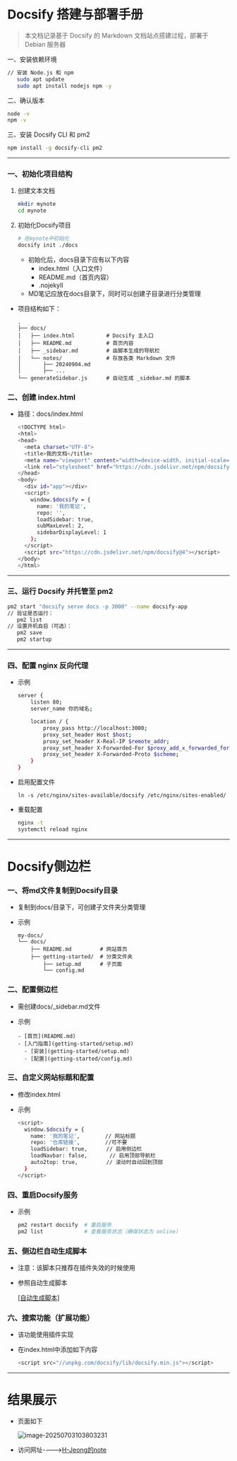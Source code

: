 # Docsify 搭建与部署手册

> 本文档记录基于 Docsify 的 Markdown 文档站点搭建过程，部署于 Debian 服务器

一、安装依赖环境

```sh
// 安装 Node.js 和 npm
   sudo apt update
   sudo apt install nodejs npm -y
```

二、确认版本

```sh
node -v
npm -v
```

三、安装 Docsify CLI 和 pm2

```sh
npm install -g docsify-cli pm2
```


---

### 一、初始化项目结构

1. 创建文本文档

   ```sh
   mkdir mynote
   cd mynote
   ```

2. 初始化Docsify项目

   ```sh
   # 在mynote中初始化
   docsify init ./docs
   ```

   + 初始化后，docs目录下应有以下内容
     + index.html（入口文件）
     + README.md（首页内容）
     + .nojekyll
   + MD笔记应放在docs目录下，同时可以创建子目录进行分类管理

+ 项目结构如下：

  ```
  .
  ├── docs/
  │   ├── index.html          # Docsify 主入口
  │   ├── README.md           # 首页内容
  │   ├── _sidebar.md         # 由脚本生成的导航栏
  │   └── notes/              # 存放各类 Markdown 文件
  │       ├── 20240904.md
  │       ├── ...
  └── generateSidebar.js      # 自动生成 _sidebar.md 的脚本
  ```

### 二、创建 index.html

+ 路径：docs/index.html

  ```sh
  <!DOCTYPE html>
  <html>
  <head>
    <meta charset="UTF-8">
    <title>我的文档</title>
    <meta name="viewport" content="width=device-width, initial-scale=1.0">
    <link rel="stylesheet" href="https://cdn.jsdelivr.net/npm/docsify@4/lib/themes/vue.css">
  </head>
  <body>
    <div id="app"></div>
    <script>
      window.$docsify = {
        name: '我的笔记',
        repo: '',
        loadSidebar: true,
        subMaxLevel: 2,
        sidebarDisplayLevel: 1
      };
    </script>
    <script src="https://cdn.jsdelivr.net/npm/docsify@4"></script>
  </body>
  </html>
  ```

---

### 三、运行 Docsify 并托管至 pm2

```sh
pm2 start "docsify serve docs -p 3000" --name docsify-app
// 验证是否运行：
   pm2 list
// 设置开机自启（可选）：
   pm2 save
   pm2 startup
```


---

### 四、配置 nginx 反向代理

+ 示例

  ```sh
  server {
      listen 80;
      server_name 你的域名;
  
      location / {
          proxy_pass http://localhost:3000;
          proxy_set_header Host $host;
          proxy_set_header X-Real-IP $remote_addr;
          proxy_set_header X-Forwarded-For $proxy_add_x_forwarded_for;
          proxy_set_header X-Forwarded-Proto $scheme;
      }
  }
  ```
  
+ 启用配置文件

  ```shell
  ln -s /etc/nginx/sites-available/docsify /etc/nginx/sites-enabled/
  ```
  
+ 重载配置

  ```sh
  nginx -t
  systemctl reload nginx
  ```

---------------------------------------

# Docsify侧边栏

### 一、将md文件复制到Docsify目录

+ 复制到docs/目录下，可创建子文件夹分类管理

+ 示例

  ```
  my-docs/
  └── docs/
      ├── README.md         # 网站首页
      ├── getting-started/  # 分类文件夹
          ├── setup.md      # 子页面
          └── config.md
  ```

### 二、配置侧边栏

+ 需创建docs/_sidebar.md文件

+ 示例

  ```
  - [首页](README.md)
  - [入门指南](getting-started/setup.md)
    - [安装](getting-started/setup.md)
    - [配置](getting-started/config.md)
  ```

### 三、自定义网站标题和配置

+ 修改index.html

+ 示例

  ```sh
  <script>
    window.$docsify = {
      name: '我的笔记',        // 网站标题
      repo: '仓库链接',        //可不要
      loadSidebar: true,      // 启用侧边栏
      loadNavbar: false,       // 启用顶部导航栏
      auto2top: true,         // 滚动时自动回到顶部
    }
  </script>
  ```

### 四、重启Docsify服务

+ 示例

  ```sh
  pm2 restart docsify  # 重启服务
  pm2 list             # 查看服务状态（确保状态为 online）
  ```


### 五、侧边栏自动生成脚本

+ 注意：该脚本只推荐在插件失效的时候使用

+ 参照自动生成脚本

  [[自动生成脚本](https://note.lhjeong.cn/#/一些记录/Docsify自动脚本)]

### 六、搜索功能（扩展功能）

+ 该功能使用插件实现

+ 在index.html中添加如下内容

  ```js
  <script src="//unpkg.com/docsify/lib/docsify.min.js"></script>
  ```

-----------------------------------------------------

# 结果展示

+ 页面如下

  ![image-20250703103803231](http://img.lhjeong.cn/20250703103803312.png)

+ 访问网址---->[H-Jeong的note](https://note.lhjeong.cn/#/)

